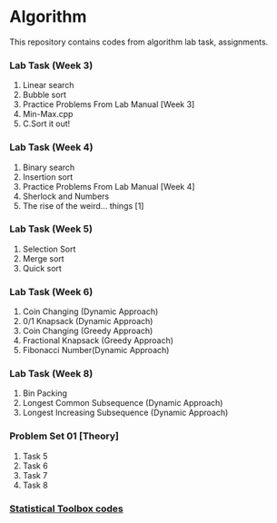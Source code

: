 # Algorithm
This repository contains codes from algorithm lab task, assignments.
### Lab Task (Week 3)
1. Linear search
2. Bubble sort
3. Practice Problems From Lab Manual [Week 3]
4. Min-Max.cpp
5. C.Sort it out!

### Lab Task (Week 4)
1. Binary search
2. Insertion sort
3. Practice Problems From Lab Manual [Week 4]
4. Sherlock and Numbers
5. The rise of the weird... things [1]

### Lab Task (Week 5)
1. Selection Sort
2. Merge sort
3. Quick sort

### Lab Task (Week 6)
1. Coin Changing (Dynamic Approach)
2. 0/1 Knapsack (Dynamic Approach)
3. Coin Changing (Greedy Approach)
4. Fractional Knapsack (Greedy Approach)
5. Fibonacci Number(Dynamic Approach)

### Lab Task (Week 8)
1. Bin Packing
2. Longest Common Subsequence (Dynamic Approach)
3. Longest Increasing Subsequence (Dynamic Approach)

### Problem Set 01 [Theory]
1. Task 5
2. Task 6
3. Task 7
4. Task 8

### [Statistical Toolbox codes](https://github.com/foysal15-12486/algorithms-lab/tree/master/Statistical%20Toolbox%20Project)

